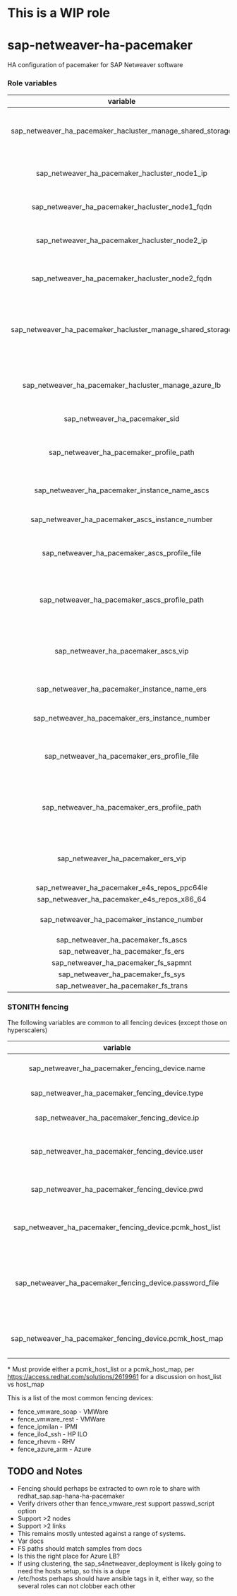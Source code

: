 # This is a **WIP** role

# sap-netweaver-ha-pacemaker
HA configuration of pacemaker for SAP Netweaver software 

### Role variables

|                          variable                          |                          info                          |        required?        |
|:----------------------------------------------------------:|:------------------------------------------------------:|:-----------------------:|
| sap_netweaver_ha_pacemaker_hacluster_manage_shared_storage |      Attempt to manage shared (eg. nfs) storage?       |   no, default is yes    |
|       sap_netweaver_ha_pacemaker_hacluster_node1_ip        |          IP address of first node in cluster           |           yes           |
|      sap_netweaver_ha_pacemaker_hacluster_node1_fqdn       |             FWDN of first node in cluster              |           yes           |
|       sap_netweaver_ha_pacemaker_hacluster_node2_ip        |          IP address of second node in cluster          |           yes           |
|      sap_netweaver_ha_pacemaker_hacluster_node2_fqdn       |             FWDN of second node in cluster             |           yes           |
| sap_netweaver_ha_pacemaker_hacluster_manage_shared_storage | Default: yes. Should cluster manage storage resources? |           yes           |
|    sap_netweaver_ha_pacemaker_hacluster_manage_azure_lb    |      Default: no. Deal with Azure load balancer?       |           no            |
|               sap_netweaver_ha_pacemaker_sid               |                  SID of this instance                  |           yes           |
|          sap_netweaver_ha_pacemaker_profile_path           |        Full path of directory holding profiles         | no, is generated sanely |
|       sap_netweaver_ha_pacemaker_instance_name_ascs        |                   ASCS instance name                   |           yes           |
|      sap_netweaver_ha_pacemaker_ascs_instance_number       |                  ASCS instance number                  |           yes           |
|        sap_netweaver_ha_pacemaker_ascs_profile_file        |           Full path and name of ASCS profile           | no, is generated sanely |
|        sap_netweaver_ha_pacemaker_ascs_profile_path        |      Full path of directory holding ASCS profile       |                         |
|            sap_netweaver_ha_pacemaker_ascs_vip             |     Virtual (cluster managed) IP address for ASCS      |           yes           |
|        sap_netweaver_ha_pacemaker_instance_name_ers        |                   ERS Instance name                    |           yes           |
|       sap_netweaver_ha_pacemaker_ers_instance_number       |                  ERS instance number                   |           yes           |
|        sap_netweaver_ha_pacemaker_ers_profile_file         |        Full path and file name of ASCS profile         | no, is generated sanely |
|        sap_netweaver_ha_pacemaker_ers_profile_path         |      Full path of directory holding ASCS profile       |                         |
|             sap_netweaver_ha_pacemaker_ers_vip             |     Virtual (cluster managed) IP address for ASCS      |           yes           |
|        sap_netweaver_ha_pacemaker_e4s_repos_ppc64le        |                                                        |           no            |
|        sap_netweaver_ha_pacemaker_e4s_repos_x86_64         |                                                        |           no            |
|         sap_netweaver_ha_pacemaker_instance_number         |                  ????? azure lb uses                   |           ???           |
|             sap_netweaver_ha_pacemaker_fs_ascs             |                          ???                           |           ???           |
|             sap_netweaver_ha_pacemaker_fs_ers              |                          ???                           |           ???           |
|            sap_netweaver_ha_pacemaker_fs_sapmnt            |                          ???                           |           ???           |
|             sap_netweaver_ha_pacemaker_fs_sys              |                          ???                           |           ???           |
|            sap_netweaver_ha_pacemaker_fs_trans             |                          ???                           |           ???           |


### STONITH fencing
The following variables are common to all fencing devices (except those on hyperscalers)

|                         variable                         |                                               info                                               | required? |
|:--------------------------------------------------------:|:------------------------------------------------------------------------------------------------:|:---------:|
|      sap_netweaver_ha_pacemaker_fencing_device.name      |                                    Name of the fencing device                                    |    yes    |
|      sap_netweaver_ha_pacemaker_fencing_device.type      |                                       Fencing device type                                        |   yes *   |
|       sap_netweaver_ha_pacemaker_fencing_device.ip       |                                 IP address of the fencing device                                 |    yes    |
|      sap_netweaver_ha_pacemaker_fencing_device.user      |                            Username to connect to the fencing device                             |    yes    |
|      sap_netweaver_ha_pacemaker_fencing_device.pwd       |                            Password to connect to the fencing device                             |    yes    |
| sap_netweaver_ha_pacemaker_fencing_device.pcmk_host_list |                          List of nodes controlled by the fencing device                          |   yes *   |
| sap_netweaver_ha_pacemaker_fencing_device.password_file  | Full path and filename of file to have 'password script' to use for fencing device configuration |    no     |
| sap_netweaver_ha_pacemaker_fencing_device.pcmk_host_map  |                             Mapping of the hostnames/ip of the nodes                             |   yes*    |
 
\* Must provide either a pcmk_host_list or a pcmk_host_map, per https://access.redhat.com/solutions/2619961 for a discussion on host_list vs host_map

This is a list of the most common fencing devices:
 - fence_vmware_soap - VMWare
 - fence_vmware_rest - VMWare
 - fence_ipmilan - IPMI
 - fence_ilo4_ssh - HP ILO
 - fence_rhevm - RHV
 - fence_azure_arm - Azure


 ## TODO and Notes
* Fencing should perhaps be extracted to own role to share with redhat_sap.sap-hana-ha-pacemaker
* Verify drivers other than fence_vmware_rest support passwd_script option
* Support >2 nodes
* Support >2 links
* This remains mostly untested against a range of systems.
* Var docs
* FS paths should match samples from docs
* Is this the right place for Azure LB?
* If using clustering, the sap_s4netweaver_deployment is likely going to need the hosts setup, so this is a dupe
* /etc/hosts perhaps should have ansible tags in it, either way, so the several roles can not clobber each other